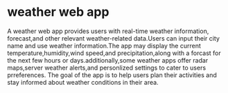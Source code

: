 # weather web app 

A weather web app provides users with real-time weather information, forecast,and other relevant weather-related data.Users can input their city name and use weather information.The app may display the current temperature,humidity,wind speed,and precipitation,along with a forcast for the next few hours or days.additionally,some weather apps offer radar maps,server weather alerts,and personlized settings to cater to users prreferences. The goal of the app is to help users plan their activities and stay informed about weather conditions in their area.
